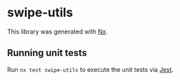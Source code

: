 # swipe-utils

This library was generated with [Nx](https://nx.dev).

## Running unit tests

Run `nx test swipe-utils` to execute the unit tests via [Jest](https://jestjs.io).
